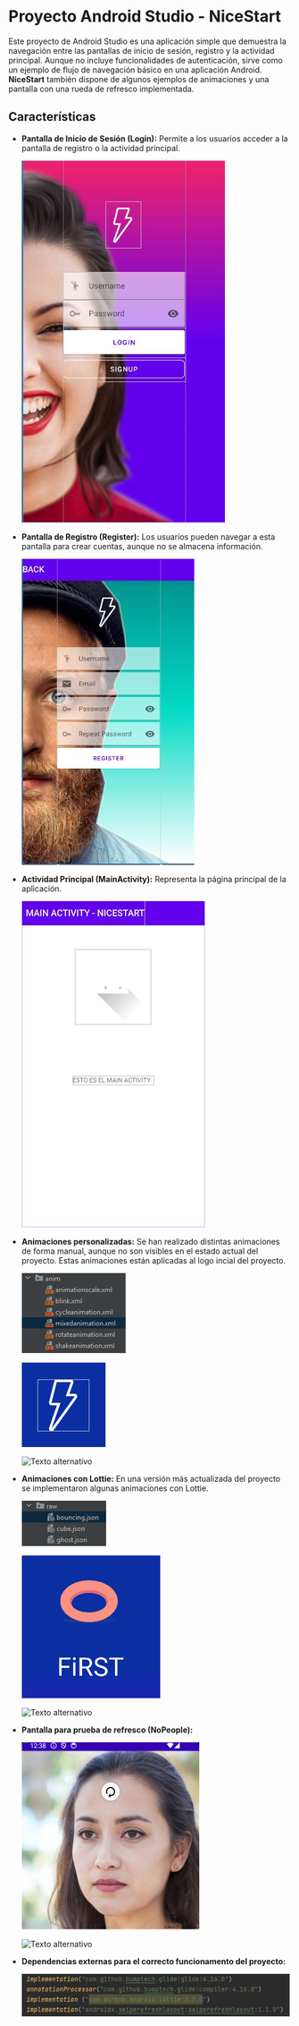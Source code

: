 # Proyecto Android Studio - NiceStart 

Este proyecto de Android Studio es una aplicación simple que demuestra la navegación entre las pantallas de inicio de sesión, registro y la actividad principal. Aunque no incluye funcionalidades de autenticación, sirve como un ejemplo de flujo de navegación básico en una aplicación Android. **NiceStart** también dispone de algunos ejemplos de animaciones y una pantalla con una rueda de refresco implementada.

## Características

- **Pantalla de Inicio de Sesión (Login):** Permite a los usuarios acceder a la pantalla de registro o la actividad principal.


  ![login activity](img/login.JPG)
  

- **Pantalla de Registro (Register):** Los usuarios pueden navegar a esta pantalla para crear cuentas, aunque no se almacena información.

  
  ![login activity](img/register.JPG)
  

- **Actividad Principal (MainActivity):** Representa la página principal de la aplicación.

  
  ![main activity](img/main.JPG)
  

- **Animaciones personalizadas:** Se han realizado distintas animaciones de forma manual, aunque no son visibles en el estado actual del proyecto. Estas animaciones están aplicadas al logo incial del proyecto.

  
  ![anim](img/anim.PNG)
  
  ![anim1](img/anim1.PNG)

  <img src="https://github.com/arturofgg/NiceStart/assets/113636946/7150c408-fee5-4043-a3a3-0f7927979535" alt="Texto alternativo" width="200"/>

  
- **Animaciones con Lottie:** En una versión más actualizada del proyecto se implementaron algunas animaciones con Lottie.

  
  ![anim2](img/anim2.PNG)
  
  ![anim3](img/anim3.PNG)

  <img src="https://github.com/arturofgg/NiceStart/assets/113636946/ed523dc4-c228-46b4-b838-d4d0889f6820" alt="Texto alternativo" width="200"/>


- **Pantalla para prueba de refresco (NoPeople):**

  
  ![nopeople](img/refreshnopeople.png)

  <img src="https://github.com/arturofgg/NiceStart/assets/113636946/a644bb96-3723-4985-be42-c5ec43691663" alt="Texto alternativo" width="200"/>
  

- **Dependencias externas para el correcto funcionamento del proyecto:**

  
  ![dependencies](img/dependencies.PNG)
